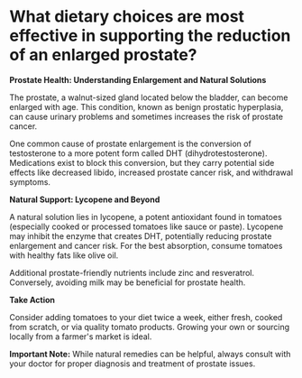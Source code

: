 # What dietary choices are most effective in supporting the reduction of an enlarged prostate?

**Prostate Health: Understanding Enlargement and Natural Solutions**

The prostate, a walnut-sized gland located below the bladder, can become enlarged with age. This condition, known as benign prostatic hyperplasia, can cause urinary problems and sometimes increases the risk of prostate cancer.

One common cause of prostate enlargement is the conversion of testosterone to a more potent form called DHT (dihydrotestosterone). Medications exist to block this conversion, but they carry potential side effects like decreased libido, increased prostate cancer risk, and withdrawal symptoms.

**Natural Support: Lycopene and Beyond**

A natural solution lies in lycopene, a potent antioxidant found in tomatoes (especially cooked or processed tomatoes like sauce or paste). Lycopene may inhibit the enzyme that creates DHT, potentially reducing prostate enlargement and cancer risk. For the best absorption, consume tomatoes with healthy fats like olive oil.

Additional prostate-friendly nutrients include zinc and resveratrol. Conversely, avoiding milk may be beneficial for prostate health.

**Take Action**

Consider adding tomatoes to your diet twice a week, either fresh, cooked from scratch, or via quality tomato products. Growing your own or sourcing locally from a farmer's market is ideal.

**Important Note:** While natural remedies can be helpful, always consult with your doctor for proper diagnosis and treatment of prostate issues.